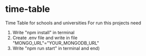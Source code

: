 # time-table
Time Table for schools and universities
For run this projects need 
1. Write "npm install" in terminal
2. Create .env file and write in file "MONGO_URL"="YOUR_MONGODB_URL"
3. Write "npm run start" in terminal and end)
